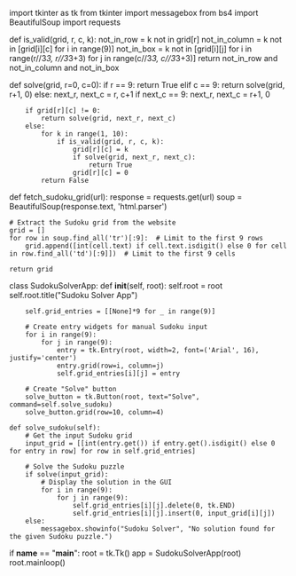 import tkinter as tk
from tkinter import messagebox
from bs4 import BeautifulSoup
import requests

def is_valid(grid, r, c, k):
    not_in_row = k not in grid[r]
    not_in_column = k not in [grid[i][c] for i in range(9)]
    not_in_box = k not in [grid[i][j] for i in range(r//3*3, r//3*3+3) for j in range(c//3*3, c//3*3+3)]
    return not_in_row and not_in_column and not_in_box

def solve(grid, r=0, c=0):
    if r == 9:
        return True
    elif c == 9:
        return solve(grid, r+1, 0)
    else:
        next_r, next_c = r, c+1
        if next_c == 9:
            next_r, next_c = r+1, 0

        if grid[r][c] != 0:
            return solve(grid, next_r, next_c)
        else:
            for k in range(1, 10):
                if is_valid(grid, r, c, k):
                    grid[r][c] = k
                    if solve(grid, next_r, next_c):
                        return True
                    grid[r][c] = 0
            return False

def fetch_sudoku_grid(url):
    response = requests.get(url)
    soup = BeautifulSoup(response.text, 'html.parser')
    
    # Extract the Sudoku grid from the website
    grid = []
    for row in soup.find_all('tr')[:9]:  # Limit to the first 9 rows
        grid.append([int(cell.text) if cell.text.isdigit() else 0 for cell in row.find_all('td')[:9]])  # Limit to the first 9 cells
    
    return grid

class SudokuSolverApp:
    def __init__(self, root):
        self.root = root
        self.root.title("Sudoku Solver App")

        self.grid_entries = [[None]*9 for _ in range(9)]

        # Create entry widgets for manual Sudoku input
        for i in range(9):
            for j in range(9):
                entry = tk.Entry(root, width=2, font=('Arial', 16), justify='center')
                entry.grid(row=i, column=j)
                self.grid_entries[i][j] = entry

        # Create "Solve" button
        solve_button = tk.Button(root, text="Solve", command=self.solve_sudoku)
        solve_button.grid(row=10, column=4)

    def solve_sudoku(self):
        # Get the input Sudoku grid
        input_grid = [[int(entry.get()) if entry.get().isdigit() else 0 for entry in row] for row in self.grid_entries]

        # Solve the Sudoku puzzle
        if solve(input_grid):
            # Display the solution in the GUI
            for i in range(9):
                for j in range(9):
                    self.grid_entries[i][j].delete(0, tk.END)
                    self.grid_entries[i][j].insert(0, input_grid[i][j])
        else:
            messagebox.showinfo("Sudoku Solver", "No solution found for the given Sudoku puzzle.")

if __name__ == "__main__":
    root = tk.Tk()
    app = SudokuSolverApp(root)
    root.mainloop()
